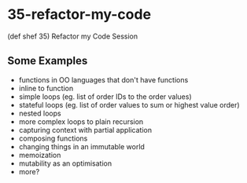 # 35-refactor-my-code
(def shef 35) Refactor my Code Session

## Some Examples

* functions in OO languages that don't have functions
* inline to function
* simple loops (eg. list of order IDs to the order values)
* stateful loops (eg. list of order values to sum or highest value order)
* nested loops
* more complex loops to plain recursion
* capturing context with partial application
* composing functions
* changing things in an immutable world
* memoization
* mutability as an optimisation
* more?
